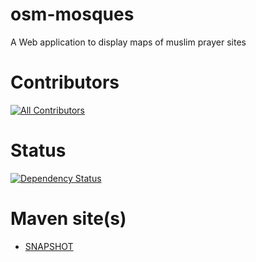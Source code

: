osm-mosques
===========
A Web application to display maps of muslim prayer sites


Contributors
============
<!-- ALL-CONTRIBUTORS-BADGE:START - Do not remove or modify this section -->
[![All Contributors](https://img.shields.io/badge/all_contributors-1-orange.svg?style=flat-square)](#contributors-)
<!-- ALL-CONTRIBUTORS-BADGE:END --> 

Status
======
[![Dependency Status](https://www.versioneye.com/user/projects/53de9ae116279fb98c000007/badge.svg?style=flat)](https://www.versioneye.com/user/projects/53de9ae116279fb98c000007)

Maven site(s)
=============
* [SNAPSHOT](http://hakan42.github.io/osm-mosques/site/0.0.1-SNAPSHOT/)
